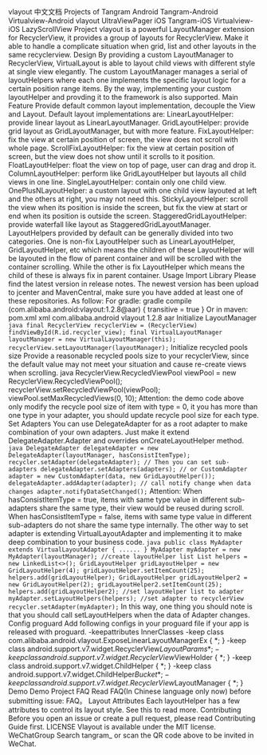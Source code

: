vlayout 中文文档 Projects of Tangram Android Tangram-Android Virtualview-Android vlayout UltraViewPager iOS Tangram-iOS Virtualview-iOS LazyScrollView Project vlayout is a powerful LayoutManager extension for RecyclerView, it provides a group of layouts for RecyclerView. Make it able to handle a complicate situation when grid, list and other layouts in the same recyclerview. Design By providing a custom LayoutManager to RecyclerView, VirtualLayout is able to layout child views with different style at single view elegantly. The custom LayoutManager manages a serial of layoutHelpers where each one implements the specific layout logic for a certain position range items. By the way, implementing your custom layoutHelper and provding it to the framework is also supported. Main Feature Provide default common layout implementation, decouple the View and Layout. Default layout implementations are: LinearLayoutHelper: provide linear layout as LinearLayoutManager. GridLayoutHelper: provide grid layout as GridLayoutManager, but with more feature. FixLayoutHelper: fix the view at certain position of screen, the view does not scroll with whole page. ScrollFixLayoutHelper: fix the view at certain position of screen, but the view does not show until it scrolls to it position. FloatLayoutHelper: float the view on top of page, user can drag and drop it. ColumnLayoutHelper: perform like GridLayoutHelper but layouts all child views in one line. SingleLayoutHelper: contain only one child view. OnePlusNLayoutHelper: a custom layout with one child view layouted at left and the others at right, you may not need this. StickyLayoutHelper: scroll the view when its position is inside the screen, but fix the view at start or end when its position is outside the screen. StaggeredGridLayoutHelper: provide waterfall like layout as StaggeredGridLayoutManager. LayoutHelpers provided by default can be generally divided into two categories. One is non-fix LayoutHelper such as LinearLayoutHelper, GridLayoutHelper, etc which means the children of these LayoutHelper will be layouted in the flow of parent container and will be scrolled with the container scrolling. While the other is fix LayoutHelper which means the child of these is always fix in parent container. Usage Import Library Please find the latest version in release notes. The newest version has been upload to jcenter and MavenCentral, make sure you have added at least one of these repositories. As follow: For gradle: gradle compile (com.alibaba.android:vlayout:1.2.8@aar) { transitive = true } Or in maven: pom.xml xml <dependency> <groupId>com.alibaba.android</groupId> <artifactId>vlayout</artifactId> <version>1.2.8</version> <type>aar</type> </dependency> Initialize LayoutManager ``` java final RecyclerView recyclerView = (RecyclerView) findViewById(R.id.recycler_view); final VirtualLayoutManager layoutManager = new VirtualLayoutManager(this); recyclerView.setLayoutManager(layoutManager); ``` Initialize recycled pools size Provide a reasonable recycled pools size to your recyclerView, since the default value may not meet your situation and cause re-create views when scrolling. java RecyclerView.RecycledViewPool viewPool = new RecyclerView.RecycledViewPool(); recyclerView.setRecycledViewPool(viewPool); viewPool.setMaxRecycledViews(0, 10); Attention: the demo code above only modify the recycle pool size of item with type = 0, it you has more than one type in your adapter, you should update recycle pool size for each type. Set Adapters You can use DelegateAdapter for as a root adapter to make combination of your own adapters. Just make it extend DelegateAdapter.Adapter and overrides onCreateLayoutHelper method. ``` java DelegateAdapter delegateAdapter = new DelegateAdapter(layoutManager, hasConsistItemType); recycler.setAdapter(delegateAdapter); // Then you can set sub- adapters delegateAdapter.setAdapters(adapters); // or CustomAdapter adapter = new CustomAdapter(data, new GridLayoutHelper()); delegateAdapter.addAdapter(adapter); // call notify change when data changes adapter.notifyDataSetChanged(); ``` Attention: When hasConsistItemType = true, items with same type value in different sub-adapters share the same type, their view would be reused during scroll. When hasConsistItemType = false, items with same type value in different sub-adapters do not share the same type internally. The other way to set adapter is extending VirtualLayoutAdapter and implementing it to make deep combination to your business code. ``` java public class MyAdapter extends VirtualLayoutAdapter { ...... } MyAdapter myAdapter = new MyAdapter(layoutManager); //create layoutHelper list List helpers = new LinkedList<>(); GridLayoutHelper gridLayoutHelper = new GridLayoutHelper(4); gridLayoutHelper.setItemCount(25); helpers.add(gridLayoutHelper); GridLayoutHelper gridLayoutHelper2 = new GridLayoutHelper(2); gridLayoutHelper2.setItemCount(25); helpers.add(gridLayoutHelper2); //set layoutHelper list to adapter myAdapter.setLayoutHelpers(helpers); //set adapter to recyclerView recycler.setAdapter(myAdapter); ``` In this way, one thing you should note is that you should call setLayoutHelpers when the data of Adapter changes. Config proguard Add following configs in your proguard file if your app is released with proguard. -keepattributes InnerClasses -keep class com.alibaba.android.vlayout.ExposeLinearLayoutManagerEx { *; } -keep class android.support.v7.widget.RecyclerView$LayoutParams { *; } -keep class android.support.v7.widget.RecyclerView$ViewHolder { *; } -keep class android.support.v7.widget.ChildHelper { *; } -keep class android.support.v7.widget.ChildHelper$Bucket { *; } -keep class android.support.v7.widget.RecyclerView$LayoutManager { *; } Demo Demo Project FAQ Read FAQ(In Chinese language only now) before submitting issue: FAQ。 Layout Attributes Each layoutHelper has a few attributes to control its layout style. See this to read more. Contributing Before you open an issue or create a pull request, please read Contributing Guide first. LICENSE Vlayout is available under the MIT license. WeChatGroup Search tangram_ or scan the QR code above to be invited in WeChat.